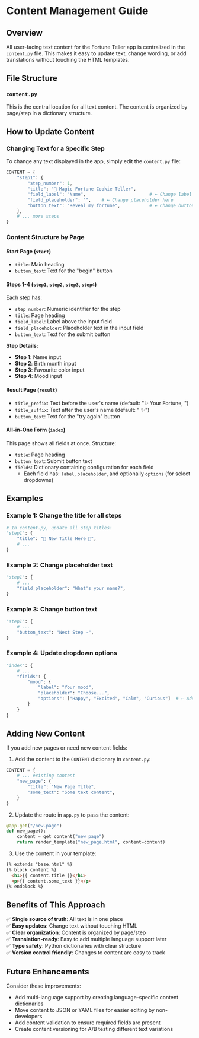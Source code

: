 # Content Management Guide

## Overview
All user-facing text content for the Fortune Teller app is centralized in the `content.py` file. This makes it easy to update text, change wording, or add translations without touching the HTML templates.

## File Structure

### `content.py`
This is the central location for all text content. The content is organized by page/step in a dictionary structure.

## How to Update Content

### Changing Text for a Specific Step

To change any text displayed in the app, simply edit the `content.py` file:

```python
CONTENT = {
    "step1": {
        "step_number": 1,
        "title": "🔮 Magic Fortune Cookie Teller",
        "field_label": "Name",                        # ← Change label here
        "field_placeholder": "",    # ← Change placeholder here
        "button_text": "Reveal my fortune",           # ← Change button text here
    },
    # ... more steps
}
```

### Content Structure by Page

#### **Start Page** (`start`)
- `title`: Main heading
- `button_text`: Text for the "begin" button

#### **Steps 1-4** (`step1`, `step2`, `step3`, `step4`)
Each step has:
- `step_number`: Numeric identifier for the step
- `title`: Page heading
- `field_label`: Label above the input field
- `field_placeholder`: Placeholder text in the input field
- `button_text`: Text for the submit button

**Step Details:**
- **Step 1**: Name input
- **Step 2**: Birth month input
- **Step 3**: Favourite color input
- **Step 4**: Mood input

#### **Result Page** (`result`)
- `title_prefix`: Text before the user's name (default: "✨ Your Fortune, ")
- `title_suffix`: Text after the user's name (default: " ✨")
- `button_text`: Text for the "try again" button

#### **All-in-One Form** (`index`)
This page shows all fields at once. Structure:
- `title`: Page heading
- `button_text`: Submit button text
- `fields`: Dictionary containing configuration for each field
  - Each field has: `label`, `placeholder`, and optionally `options` (for select dropdowns)

## Examples

### Example 1: Change the title for all steps
```python
# In content.py, update all step titles:
"step1": {
    "title": "🌟 New Title Here 🌟",
    # ...
}
```

### Example 2: Change placeholder text
```python
"step1": {
    # ...
    "field_placeholder": "What's your name?",
}
```

### Example 3: Change button text
```python
"step1": {
    # ...
    "button_text": "Next Step →",
}
```

### Example 4: Update dropdown options
```python
"index": {
    # ...
    "fields": {
        "mood": {
            "label": "Your mood",
            "placeholder": "Choose...",
            "options": ["Happy", "Excited", "Calm", "Curious"]  # ← Add/remove options here
        }
    }
}
```

## Adding New Content

If you add new pages or need new content fields:

1. Add the content to the `CONTENT` dictionary in `content.py`:
```python
CONTENT = {
    # ... existing content
    "new_page": {
        "title": "New Page Title",
        "some_text": "Some text content",
    }
}
```

2. Update the route in `app.py` to pass the content:
```python
@app.get("/new-page")
def new_page():
    content = get_content("new_page")
    return render_template("new_page.html", content=content)
```

3. Use the content in your template:
```html
{% extends "base.html" %}
{% block content %}
  <h1>{{ content.title }}</h1>
  <p>{{ content.some_text }}</p>
{% endblock %}
```

## Benefits of This Approach

✅ **Single source of truth**: All text is in one place  
✅ **Easy updates**: Change text without touching HTML  
✅ **Clear organization**: Content is organized by page/step  
✅ **Translation-ready**: Easy to add multiple language support later  
✅ **Type safety**: Python dictionaries with clear structure  
✅ **Version control friendly**: Changes to content are easy to track

## Future Enhancements

Consider these improvements:
- Add multi-language support by creating language-specific content dictionaries
- Move content to JSON or YAML files for easier editing by non-developers
- Add content validation to ensure required fields are present
- Create content versioning for A/B testing different text variations

